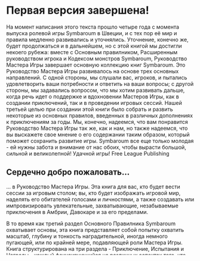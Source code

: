 # Первая версия завершена! 

На момент написания этого текста прошло четыре года с момента выпуска ролевой игры Symbaroum в Швеции, и с тех пор её мир и правила медленно развивались и уточнялись. Уточнение, конечно же, будет продолжаться и в дальнейшем, но с этой книгой мы достигли некоего рубежа: вместе с Основным правилником, Расширенным руководством игрока и Кодексом монстров Symbaroum, Руководство Мастера Игры завершает основную коллекцию книг Symbaroum. Это Руководство Мастера Игры развивалось на основе трех основных направлений. С одной стороны, мы слушали вас, игроков, и пытались удовлетворить ваши потребности и ответить на ваши вопросы; с другой стороны, мы задавались вопросом, что мы хотим развивать дальше, когда речь идет о поддержке и вдохновении Мастеров Игры, как в создании приключений, так и в проведении игровых сессий. Нашей третьей целью при создании этой книги было собрать и развить некоторые из основных правилов, введенных в различных дополнениях к приключениям за годы. Мы, конечно, надеемся, что вам понравится Руководство Мастера Игры так же, как и нам, но также надеемся, что вы выскажете свое мнение о его содержании таким образом, который поможет сохранить развитие игры. Symbaroum все еще только молодая - ей нужны забота и внимание от нас обоих, чтобы вырасти большой, сильной и великолепной! Удачной игры! Free League Publishing  

## Сердечно добро пожаловать…

… в Руководство Мастера Игры. Эта книга для вас, кто будет вести сессии за игровым столом; вы, кто будет изображать игровой мир, наделять его обитателей голосами и личностями, а также создавать или импровизировать увлекательные, захватывающие, незабываемые приключения в Амбрии, Давокаре и за его пределами.

В то время как третий раздел Основного Правилника Symbaroum охватывает основы, эта книга представляет собой попытку охватить масштаб, глубину и тонкость наградительной, иногда немного пугающей, или по крайней мере, подавляющей роли Мастера Игры. Книга структурирована на три раздела - Приключение, Испытания и Награды - каждый фокусирующийся на различных аспектах того, что делает ролевые игры самым увлекательным времяпрепровождением в мире. Все правила и рекомендации призваны вдохновлять, а не инструктировать. Ничего не является обязательным; это зависит от вас и вашей игровой группы решать, что принять, отклонить или использовать в качестве вдохновения для создания своих собственных правил.  

После этого введения вы найдете раздел под названием "Приключение", который начинается с главы о создании мира. Там мы описываем наши мысли и процесс работы при разработке региона Давокар в надежде, что это будет полезно для вас при создании своих собственных приключений, приключенческих пейзажей или даже игровых миров.

Затем следуют две главы о создании приключенческих хроник и ограниченных приключенческих пейзажей с ссылками на ранее опубликованные дополнения Symbaroum. За ними следуют две более специализированные главы: одна касается так называемой "Troupe Play", где каждый игрок играет несколькими персонажами в течение приключения или хроники, и одна, связанная с правилами, в которой мы предлагаем советы по тому, как приключения могут быть созданы для вызова даже очень опытных игровых персонажей. Шестая глава раздела занимается местами, известными как Подземье, Тамомир и Мир Духов, и тем, как разместить часть приключения в этих странных окружениях. Раздел "Приключение" завершается расширенной версией главы под названием "Ориентированная на Цель Ролевая Игра" из Thistle Hold – Wrath of the Warden.

Раздел "Испытания" состоит из семи глав, охватывающих широкий спектр тем. Первая из них описывает, как продвинутые ловушки могут использоваться для сделки приключений игровых персонажей более захватывающими и включает набор механизмов, которые могут представить перед ними неожиданные проблемы. Вторая глава предлагает правила и рекомендации по тому, как управлять крупными битвами в Symbaroum, в то время как третья описывает, какие вызовы могут возникнуть, если игровые персонажи владеют или управляют своим собственным Доменом - например, крепостью, усадьбой, форпостом или, возможно, небольшим городом.

За этим идут три главы из предыдущих публикаций, все пересмотренные и развитые в различной степени: Социальные вызовы из Karvosti – The Witch Hammer, Экспедиции в Давокар из Symbar – Mother of Darkness, и Церемониальная магия из Yndaros – The Darkest Star с множеством новых церемоний. Раздел завершается главой о создании Легендарных существ - чудовищ, технически классифицированных как Легендарное сопротивление.

Последний раздел Руководства Мастера Игры охватывает различные формы наград, которые могут получить игровые персонажи, в виде найденных предметов или оплаты от давателей заданий. К этому естественно относятся традиционные сокровища, такие как монеты и драгоценные камни, но большая часть контента касается других форм наград. Это может быть знание, контакты, соглашения, (чудовищные) черты, собственности или индивидуальные артефакты большего масштаба - вещи, оставляющие свой след на игровых персонажах, делая их жизненные истории более увлекательными.

Финальные две главы книги сосредотачиваются на артефактах и их создании. Сначала глава с рекомендациями по созданию больших артефактов, а затем глава, описывающая не менее 27 артефактов, каждый с уникальным сюжетом приключения. Мы надеемся, что это Руководство Мастера Игры поможет сделать ваши игровые сессии еще более увлекательными и незабываемыми. И не только это, мы надеемся, что быть Мастером Игры в Symbaroum будет казаться более вдохновляющим и вознаграждающим, как в фазе планирования, так и во время проведения приключений с вашими друзьями за игровым столом.

## Другие Основные Книги

Содержание Руководства Мастера Игры предполагает, что читатель имеет доступ к Основному Правилнику, а также к ранее опубликованным Кодексу Монстров и Расширенному Руководству Игрока. Конечно, вы сможете использовать эту книгу даже без последних двух, но в этом случае вам придется разрабатывать контент с собственными коррекциями и дополнениями.

Атмосфера была напряженной, молчание оглушительным. Запрос отца Ионы о входе в то, что очевидно были остатки древнего храма солнца, встретили ложью о паучьих символах и дремлющей тьме. Эльфы и Железные Клятвенники явно были в меньшинстве, но казались готовыми умереть, чтобы выполнить свой долг.

*"Долг?" - шептал отец Иона, не отрывая глаз от своего собеседника. - "Ты осознаешь, что мой долг - бороться с тьмой, о которой ты говоришь, вместе со всеми, кто охраняет зло, кто его защищает?"*

*Осенний эльф ответил ненавистным взглядом, который можно было прочесть как осуждающий и пренебрежительный. "Ты слышал это раньше, я думаю. Но ради образования твоих молодых последователей: тьма уже побеждена моими сестрами и братьями; она теперь покоится, в безвредном сне. Мы не защищаем тьму. Мы защищаем тебя. Наш мир."*

*"Никогда не должен пробудиться спящий грешник," - ответил Иона с усмешкой. - "Оправдания и лжи - если бы вы хотели уничтожить зло, нет лучшего способа, чем убить его во сне, огнем и сталью!"*

*"Что может сталь противостоять тьме? И огонь, возможно, сможет ее изгнать, но никогда не победит. Но оба наверняка разбудят ее. Ты должен знать это."*

*После еще одного момента напряженного молчания отец Иона медленно начал поднимать руку к рукоятке своего меча. Железные Клятвенники не шевелились, хотя, вероятно, они понимали, что беседа окончена. Если бы они этого не понимали, наш отважный лидер развеял все сомнения, вытащив меч и зажег его, как солнце в тени руин: "За Приоса, Единого!"*
